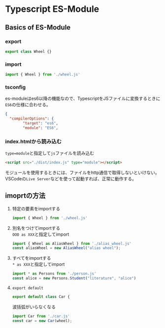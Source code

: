 # Typescript ES-Module
## Basics of ES-Module
### export
```typescript
export class Wheel {}
```
### import
```typescript
import { Wheel } from './wheel.js'
```
### tsconfig
es-moduleはes6以降の機能なので、TypescriptをJSファイルに変換するときに`ES6`の仕様に合わせる。
```json
{
  "compilerOptions": {
        "target": "es6",                         
        "module": "ES6", 
```
### index.htmlから読み込む
`type=module`と指定して`js`ファイルを読み込む
```html
<script src="./dist/index.js" type="module"></script>
```
モジュールを使用するときには、ファイルをhttp通信で取得しないといけない。  
VSCodeの`Live Server`などを使って起動すれば、正常に動作する。

## imoprtの方法
1. 特定の要素をimportする
    ```typescript
    import { Wheel } from './wheel.js'
    ```
1. 別名をつけてimportする   
    `OOO as XXX`と指定してimport
    ```typescript
    import { Wheel as AliasWheel } from './alias_wheel.js'
    const aliasWheel = new AliasWheel("alias wheel");
    ```
1. すべてをimportする  
    `* as XXX`と指定してimport
    ```typescript
    import * as Persons from './person.js'
    const alice = new Persons.Student("literature", "alice")
    ```
1. `export default`  
    ```typescript
    export default class Car {
    ```
    波括弧がいらなくなる
    ```typescript
    import Car from './car.js'
    const car = new Car(wheel);
    ```